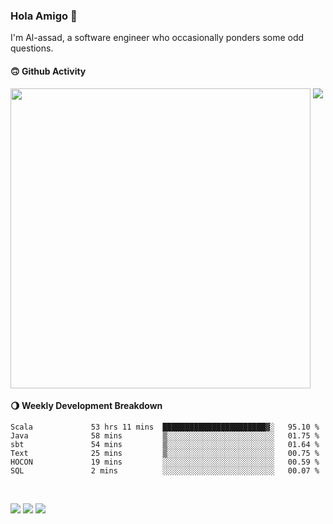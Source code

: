 ### Hola Amigo 🤣   

I'm Al-assad, a software engineer who occasionally ponders some odd questions.  
 
#### 🙃 Github Activity 
<div>
  <img src="https://github-readme-stats.vercel.app/api?username=al-assad&show_icons=true" align="top" style="display: inline-block;" width="480"/>
  <img src="https://github-readme-stats.vercel.app/api/top-langs/?username=al-assad&hide=css,html&langs_count=8&layout=compact" align="top" style="display: inline-block;"/>
</div>

#### 🌖 Weekly Development Breakdown
<!--START_SECTION:waka-->

```text
Scala             53 hrs 11 mins  ███████████████████████▓░   95.10 %
Java              58 mins         ▒░░░░░░░░░░░░░░░░░░░░░░░░   01.75 %
sbt               54 mins         ▒░░░░░░░░░░░░░░░░░░░░░░░░   01.64 %
Text              25 mins         ▒░░░░░░░░░░░░░░░░░░░░░░░░   00.75 %
HOCON             19 mins         ░░░░░░░░░░░░░░░░░░░░░░░░░   00.59 %
SQL               2 mins          ░░░░░░░░░░░░░░░░░░░░░░░░░   00.07 %
```

<!--END_SECTION:waka-->

<br>

<a href="https://twitter.com/Alassad_dev"><img src="https://img.shields.io/badge/Twitter-@Alassad__dev-blue?style=flat&logo=twitter" /></a>
<a href="https://t.me/alassad_dev"><img src="https://img.shields.io/badge/Telegram-@alassad__dev-orange?style=flat&logo=telegram" /></a>
<a href="https://al-assad.github.io"><img src="https://img.shields.io/badge/Blogs-Linying_Assad's_Blog-yellow?style=flat&logo=github" /></a>

